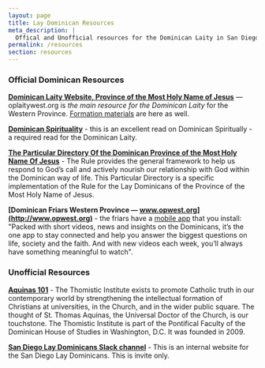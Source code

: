 ```yaml
---
layout: page
title: Lay Dominican Resources
meta_description: |
  Offical and Unofficial resources for the Dominican Laity in San Diego and in the Western Dominican Province, Province of the Most Holy Name of Jesus
permalink: /resources
section: resources
---
```

### Official Dominican Resources
**[Dominican Laity Website, Province of the Most Holy Name of Jesus](http://oplaitywest.org)** — oplaitywest.org is *the main resource for the Dominican Laity* for the Western Province. [Formation materials](http://oplaitywest.org/formation-2/) are here as well.

**[Dominican Spirituality](http://oplaitywest.org/wp-content/uploads/2018/11/dominican_spirituality.pdf)** - this is an excellent read on Dominican Spiritually - a required read for the Dominican Laity.

**[The Particular Directory Of the Dominican Province of the Most Holy Name Of Jesus](http://oplaitywest.org/wp-content/uploads/2015/06/2009_particular_directory.pdf)** - The Rule provides the general framework to help us respond to God’s call and actively nourish our relationship with God within the Dominican way of life.  This Particular Directory is a specific implementation of the Rule for the Lay Dominicans of the Province of the Most Holy Name of Jesus.

**[Dominican Friars Western Province — www.opwest.org](http://www.opwest.org)** - the friars have a [mobile app](https://www.opwest.org/app/) that you install: "Packed with short videos, news and insights on the Dominicans, it’s the one app to stay connected and help you answer the biggest questions on life, society and the faith. And with new videos each week, you’ll always have something meaningful to watch".

### Unofficial Resources
**[Aquinas 101](https://aquinas101.thomisticinstitute.org/)** - The Thomistic Institute exists to promote Catholic truth in our contemporary world by strengthening the intellectual formation of Christians at universities, in the Church, and in the wider public square. The thought of St. Thomas Aquinas, the Universal Doctor of the Church, is our touchstone. The Thomistic Institute is part of the Pontifical Faculty of the Dominican House of Studies in Washington, D.C.  It was founded in 2009.

**[San Diego Lay Dominicans Slack channel](https://sd3op.slack.com)** - This is an internal website for the San Diego Lay Dominicans. This is invite only.


